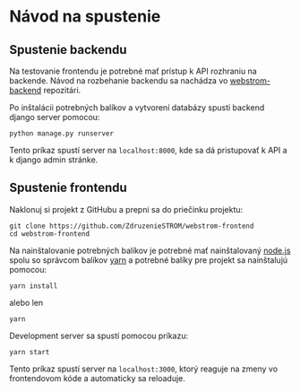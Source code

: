 # Návod na spustenie

## Spustenie backendu

Na testovanie frontendu je potrebné mať prístup k API rozhraniu na backende. Návod na rozbehanie backendu sa nachádza vo [webstrom-backend](https://github.com/ZdruzenieSTROM/webstrom-backend/blob/master/navod.md) repozitári.

Po inštalácii potrebných balíkov a vytvorení databázy spusti backend django server pomocou:

```
python manage.py runserver
```
Tento príkaz spustí server na `localhost:8000`, kde sa dá pristupovať k API a k django admin stránke.

## Spustenie frontendu

Naklonuj si projekt z GitHubu a prepni sa do priečinku projektu:

```
git clone https://github.com/ZdruzenieSTROM/webstrom-frontend
cd webstrom-frontend
```

Na nainštalovanie potrebných balíkov je potrebné mať nainštalovaný [node.js](https://nodejs.org/en/) spolu so správcom balíkov [yarn](https://classic.yarnpkg.com/en/docs/install/#windows-stable) a potrebné balíky pre projekt sa nainštalujú pomocou:
```
yarn install
````
alebo len
```
yarn
```
Development server sa spustí pomocou príkazu:
```
yarn start
```
Tento príkaz spustí server na `localhost:3000`, ktorý reaguje na zmeny vo frontendovom kóde a automaticky sa reloaduje.